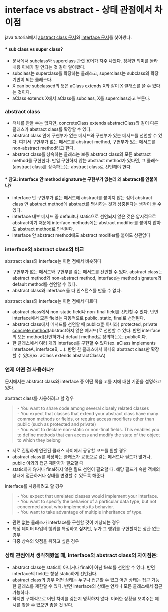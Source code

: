 # interface vs abstract - 상태 관점에서 차이점

java tutorial에서 [abstract class 문서](https://docs.oracle.com/javase/tutorial/java/IandI/abstract.html)와 [interface 문서](https://docs.oracle.com/javase/tutorial/java/IandI/createinterface.html)를 찾아봤다.


#### \* sub class vs super class?
- 문서에서 subclass와 superclass 관련 용어가 자주 나왔다. 정확한 의미를 몰라 내용 이해가 잘 안되는 것 같아 알아봤다.
- subclass는 superclass를 확장하는 클래스고, superclass는 subclass의 확장 기반이 되는 클래스다.
- X can be subclassed의 뜻은 aClass extends X와 같이 X 클래스를 쓸 수 있다는 것이다.
- aClass extends X에서 aClass를 subclass, X를 superclass라고 부른다.

### abstract class
- 객체를 만들 수는 없지만, concreteClass extends abstractClass와 같이 다른 클래스가 abstract class를 확장할 수 있다.
- abstract class 안에 구현부가 없는 메서드와 구현부가 있는 메서드를 선언할 수 있다. 여기서 구현부가 없는 메서드를 abstract method, 구현부가 있는 메서드를 non-abstract method라고 한다.
- abstract class를 상속하는 클래스는 보통 abstract class의 모든 abstract method를 구현한다. 만일 구현하지 않는 abstract method가 있다면, 그 클래스(abstract class를 상속하는)는 abstract class로 선언해야 한다.

#### \* 참고: interface 안 method signature는 구현부가 없는데 왜 abstract를 안붙이나?
- interface 안 구현부가 없는 메서드에 abstract를 붙이지 않는 점이 abstract class 안 abstract method에 abstract를 명시하는 것과 상충된다는 생각이 들 수 있다.
- interface 내부 메서드 중 default나 static으로 선언되지 않은 것은 암시적으로 abstract이기 때문에 interface methods에는 abstract modifier를 붙이지 않아도 abstract method로 인식된다.
- interface 안 abstract method에도 abstract modifier를 붙여도 상관없다

### interface와 abstract class의 비교

abstract class와 interface는 이런 점에서 비슷하다
- 구현부가 없는 메서드와 구현부를 갖는 메서드를 선언할 수 있다. abstract class는 abstract method와 non-abstract method, interface는 method signature와 default method를 선언할 수 있다.
- abstract class와 interface 둘 다 인스턴스를 만들 수 없다.

abstract class와 interface는 이런 점에서 다르다
- abstract class에서 non-static field나 non-final field를 선언할 수 있다. 반면 interface에서 모든 field는 자동적으로 public, static, final로 선언된다.
- abstract class에서 메서드를 선언할 때 public(뿐 아니라) protected, private [concrete method](https://docs.oracle.com/javase/specs/jls/se13/html/jls-8.html#jls-8.4.3.1)(abstract하지 않은 메서드)로 선언할 수 있다. 반면 interface의 모든 method(선언하거나 default method로 정의하는)는 public이다.
- 한 클래스에서 여러 개의 interface를 구현할 수 있다(ex. aClass implements interfaceA, interfaceB, ...). 반면 한 클래스에서 하나의 abstract class만 확장할 수 있다(ex. aClass extends abstractClassA)

### 언제 어떤 걸 사용하나?

문서에서는 abstract class와 interface 중 어떤 쪽을 고를 지에 대한 기준을 설명하고 있다.

abstract class를 사용하려고 할 경우
> \- You want to share code among several closely related classes<br>
> \- You expect that classes that extend your abstract class have many common methods or fields, or require access modifiers other than public (such as protected and private)<br>
> \- You want to declare non-static or non-final fields. This enables you to define methods that can access and modify the state of the object to which they belong<br>

- 서로 긴밀하게 연관된 클래스 사이에서 공유할 코드를 원할 경우<br>
- abstract class를 확장하는 클래스가 공통으로 갖는 메서드나 필드가 많거나, public 이외의 접근 제한자가 필요할 때<br>
- static하지 않거나 final하지 않은 필드 선언이 필요할 때. 해당 필드가 속한 객체의 상태에 접근하거나 상태를 변경할 수 있도록 해준다<br>

interface를 사용하려고 할 경우
> \- You expect that unrelated classes would implement your interface.<br>
> \- You want to specify the behavior of a particular data type, but not concerned about who implements its behavior.<br>
> \- You want to take advantage of multiple inheritance of type.<br>

- 관련 없는 클래스가 interface를 구현할 것이 예상되는 경우<br>
- 특정 데이터 타입의 행위를 특정하고 싶지만, 누가 그 행위를 구현할지는 상관 없는 경우<br>
- 다중 상속의 잇점을 취하고 싶은 경우<br>

### 상태 관점에서 생각해봤을 때, interface와 abstract class의 차이점은:
- abstract class는 static이 아니거나 final이 아닌 field를 선언할 수 있다. 반면 interface의 field는 항상 static하게 선언된다.<br>
- abstract class의 경우 어떤 상태는 누구나 접근할 수 있고 어떤 상태는 접근 가능한 클래스를 제한할 수 있다. 반면 interface의 상태는 언제나 모든 클래스에서 접근 가능하다.<br>
- 하지만 구체적으로 어떤 차이를 갖는지 명확하지 않다. 이러한 상황을 보여주는 예시를 찾을 수 있으면 좋을 것 같다.
